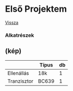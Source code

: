 # Első Projektem

[Vissza](https://juhaszadi.github.io/portfolio/)

### Alkatrészek

## (kép)

|  |Típus|db|
|-----------|-----|--|
|Ellenállás | 18k | 1|
|Tranzisztor|BC639| 1|